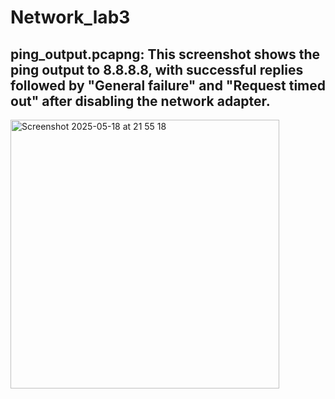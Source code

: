 # Network_lab3

## ping_output.pcapng: This screenshot shows the ping output to 8.8.8.8, with successful replies followed by "General failure" and "Request timed out" after disabling the network adapter.
<img width="430" alt="Screenshot 2025-05-18 at 21 55 18" src="https://github.com/user-attachments/assets/204066a8-17f6-497f-8ad9-aa68788fe399" />

